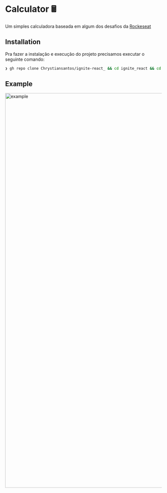 # Calculator 🖩

Um simples calculadora baseada em algum dos desafios da <a href="https://www.rocketseat.com.br/">Rockeseat</a>

## Installation

Pra fazer a instalação e execução do projeto precisamos executar o seguinte comando:

```bash
❯ gh repo clone Chrystiansantos/ignite-react_ && cd ignite_react && cd challenges && cd calculator  && yarn && yarn start
```

## Example

<img width="1268" alt="example" src="https://user-images.githubusercontent.com/33062949/234152885-7e3a21ae-d769-426c-8aeb-10725ad535ca.png">
